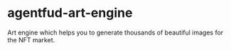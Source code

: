 # agentfud-art-engine
Art engine which helps you to generate thousands of beautiful images for the NFT market.
